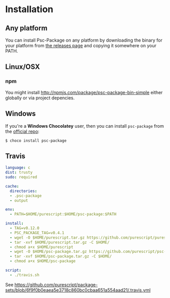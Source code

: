 # Installation

## Any platform

You can install Psc-Package on any platform by downloading the binary for your platform from [the releases page](https://github.com/purescript/psc-package/releases) and copying it somewhere on your PATH.

## Linux/OSX

### npm

You might install <http://npmjs.com/package/psc-package-bin-simple> either globally or via project depencies.

## Windows

If you're a **Windows Chocolatey** user, then you can install `psc-package` from the [official repo](https://chocolatey.org/packages/psc-package):

```
$ choco install psc-package
```

## Travis

```yaml
language: c
dist: trusty
sudo: required

cache:
  directories:
  - .psc-package
  - output

env:
  - PATH=$HOME/purescript:$HOME/psc-package:$PATH

install:
  - TAG=v0.12.0
  - PSC_PACKAGE_TAG=v0.4.1
  - wget -O $HOME/purescript.tar.gz https://github.com/purescript/purescript/releases/download/$TAG/linux64.tar.gz
  - tar -xvf $HOME/purescript.tar.gz -C $HOME/
  - chmod a+x $HOME/purescript
  - wget -O $HOME/psc-package.tar.gz https://github.com/purescript/psc-package/releases/download/$PSC_PACKAGE_TAG/linux64.tar.gz
  - tar -xvf $HOME/psc-package.tar.gz -C $HOME/
  - chmod a+x $HOME/psc-package

script:
  - ./travis.sh
```

See <https://github.com/purescript/package-sets/blob/6f9f0b0eaea5e3718c860bc0cbaa651a554aad21/.travis.yml>
